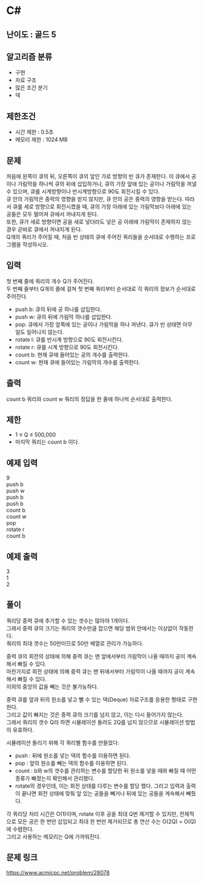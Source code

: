 # C#

## 난이도 : 골드 5

## 알고리즘 분류
  - 구현
  - 자료 구조
  - 많은 조건 분기
  - 덱

## 제한조건
  - 시간 제한 : 0.5초
  - 메모리 제한 : 1024 MB

## 문제
처음에 왼쪽이 큐의 뒤, 오른쪽이 큐의 앞인 가로 방향의 빈 큐가 존재한다. 이 큐에서 공이나 가림막을 하나씩 큐의 뒤에 삽입하거나, 큐의 가장 앞에 있는 공이나 가림막을 꺼낼 수 있으며, 큐를 시계방향이나 반시계방향으로 90도 회전시킬 수 있다.<br/>
큐 안의 가림막은 중력의 영향을 받지 않지만, 큐 안의 공은 중력의 영향을 받는다. 따라서 큐를 세로 방향으로 회전시켰을 때, 큐의 가장 아래에 있는 가림막보다 아래에 있는 공들은 모두 떨어져 큐에서 꺼내지게 된다.<br/>
또한, 큐가 세로 방향이면 공을 새로 넣더라도 넣은 공 아래에 가림막이 존재하지 않는 경우 곧바로 큐에서 꺼내지게 된다.<br/>
Q개의 쿼리가 주어질 때, 처음 빈 상태의 큐에 주어진 쿼리들을 순서대로 수행하는 프로그램을 작성하시오.<br/>


## 입력
첫 번째 줄에 쿼리의 개수 Q가 주어진다.<br/>
두 번째 줄부터 Q개의 줄에 걸쳐 첫 번째 쿼리부터 순서대로 각 쿼리의 정보가 순서대로 주어진다.<br/>

  - push b: 큐의 뒤에 공 하나를 삽입한다.
  - push w: 큐의 뒤에 가림막 하나를 삽입한다.
  - pop: 큐에서 가장 앞쪽에 있는 공이나 가림막을 하나 꺼낸다. 큐가 빈 상태면 아무 일도 일어나지 않는다.
  - rotate l: 큐를 반시계 방향으로 90도 회전시킨다.
  - rotate r: 큐를 시계 방향으로 90도 회전시킨다.
  - count b: 현재 큐에 들어있는 공의 개수를 출력한다.
  - count w: 현재 큐에 들어있는 가림막의 개수를 출력한다.


## 출력
count b 쿼리와 count w 쿼리의 정답을 한 줄에 하나씩 순서대로 출력한다.<br/>


## 제한
  - 1 ≤ Q ≤ 500,000
  - 마지막 쿼리는 count b 이다.


## 예제 입력
9<br/>
push b<br/>
push w<br/>
push b<br/>
push b<br/>
count b<br/>
count w<br/>
pop<br/>
rotate r<br/>
count b<br/>


## 예제 출력
3<br/>
1<br/>
2<br/>


## 풀이
쿼리당 중력 큐에 추가할 수 있는 갯수는 많아야 1개이다.<br/>
그래서 중력 큐의 크기는 쿼리의 갯수만큼 잡으면 해당 범위 안에서는 이상없이 작동한다.<br/>
쿼리의 최대 갯수는 50만이므로 50만 배열로 관리가 가능하다.<br/>


중력 큐의 회전의 상태에 의해 중력 큐는 맨 앞에서부터 가림막이 나올 때까지 공이 계속해서 빠질 수 있다.<br/>
마찬가지로 회전 상태에 의해 중력 큐는 맨 뒤에서부터 가림막이 나올 때까지 공이 계속해서 빠질 수 있다.<br/>
이외의 중앙의 값을 빼는 것은 불가능하다.<br/>


중력 큐를 앞과 뒤의 원소를 넣고 뺄 수 있는 덱(Deque) 자료구조를 응용한 형태로 구현한다.<br/>
그리고 값이 빠지는 것은 중력 큐의 크기를 넘지 않고, 이는 다시 들어가지 않는다.<br/>
그래서 쿼리의 갯수 Q라 하면 시뮬레이션 돌려도 2Q를 넘지 않으므로 시뮬레이션 방법이 유효하다.<br/>


시뮬레이션 돌리기 위해 각 쿼리별 함수를 만들었다.<br/>

  - push : 뒤에 원소를 넣는 덱의 함수를 이용하면 된다.
  - pop : 앞의 원소를 빼는 덱의 함수를 이용하면 된다.
  - count : b와 w의 갯수를 관리하는 변수를 할당한 뒤 원소를 넣을 때와 빠질 때 어떤 종류가 빠졌는지 확인해서 관리했다.
  - rotate의 경우인데, 이는 회전 상태를 다루는 변수를 할당 했다. 그리고 입력과 출력이 끝나면 회전 상태에 맞춰 앞 있는 공들을 빼거나 뒤에 있는 공들을 계속해서 빼줬다.<br/>


각 쿼리당 처리 시간은 O(1)이며, rotate 이후 공을 최대 Q번 제거할 수 있지만, 전체적으로 모든 공은 한 번만 삽입되고 최대 한 번만 제거되므로 총 연산 수는 O(2Q) = O(Q)에 수렴한다.<br/>
그리고 사용하는 메모리는 Q에 가까워진다.<br/>


## 문제 링크
https://www.acmicpc.net/problem/28078